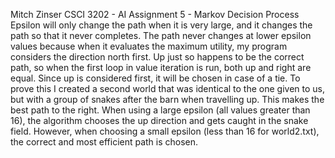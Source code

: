 Mitch Zinser
CSCI 3202 - AI
Assignment 5 - Markov Decision Process
Epsilon will only change the path when it is very large, and it changes 
the path so that it never completes. The path never changes at lower 
epsilon values because when it evaluates the maximum utility, my 
program considers the direction north first. Up just so happens to be 
the correct path, so when the first loop in value iteration is run, 
both up and right are equal. Since up is considered first, it will be 
chosen in case of a tie. To prove this I created a second world that 
was identical to the one given to us, but with a group of snakes after 
the barn when travelling up. This makes the best path to the right. 
When using a large epsilon (all values greater than 16), the algorithm 
chooses the up direction and gets caught in the snake field. However, 
when choosing a small epsilon (less than 16 for world2.txt), the 
correct and most efficient path is chosen.